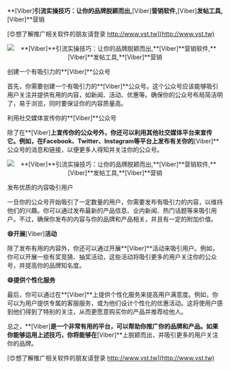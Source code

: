 **[Viber]**引流实操技巧：让你的品牌脱颖而出,**[Viber]**营销软件,**[Viber]**发帖工具,**[Viber]**营销

[😍想了解推广相关软件的朋友请登录 http://www.vst.tw](http://www.vst.tw)

 <center><img src="https://vst.tw/MP4/tuiguang/png/5.png" alt="**[Viber]**引流实操技巧：让你的品牌脱颖而出,**[Viber]**营销软件,**[Viber]**发帖工具,**[Viber]**营销"></center>

创建一个有吸引力的**[Viber]**公众号

首先，你需要创建一个有吸引力的**[Viber]**公众号。这个公众号应该能够吸引用户关注并提供有用的内容，如新闻、活动、优惠等。确保你的公众号布局简洁明了，易于浏览，同时要保证你的内容质量高。

利用社交媒体宣传你的**[Viber]**公众号

除了在**[Viber]**上宣传你的公众号外，你还可以利用其他社交媒体平台来宣传它。例如，在Facebook、Twitter、Instagram等平台上发布有关你的**[Viber]**公众号的消息和链接，以便更多人得知并关注你的公众号。

 <center><img src="https://vst.tw/MP4/tuiguang/png/1.png" alt="**[Viber]**引流实操技巧：让你的品牌脱颖而出,**[Viber]**营销软件,**[Viber]**发帖工具,**[Viber]**营销"></center>

发布优质的内容吸引用户

一旦你的公众号开始吸引了一定数量的用户，你需要发布有吸引力的内容，以维持他们的兴趣。你可以通过发布最新的产品信息、业内新闻、热门话题等来吸引用户。不过，确保你发布的内容与你的品牌和产品相关，并且有一定的附加价值。

**😄开展**[Viber]**活动**

除了发布有用的内容外，你还可以通过开展**[Viber]**活动来吸引用户。例如，你可以开展一些有奖竞猜、抽奖活动，这些活动将吸引更多的用户关注你的公众号，并提高你的品牌知名度。

**😄提供个性化服务**

最后，你可以通过在**[Viber]**上提供个性化服务来提高用户满意度。例如，你可以为用户提供专属的客服服务，或为他们设计个性化的优惠活动。这将使用户感到他们得到了特别的关注，从而更愿意购买你的产品并推荐给他人。

总之，**[Viber]**是一个非常有用的平台，可以帮助你推广你的品牌和产品。如果你能够运用上述技巧，你将能够在**[Viber]**上脱颖而出，并吸引更多的用户关注你的品牌。

[😍想了解推广相关软件的朋友请登录 http://www.vst.tw](http://www.vst.tw)



